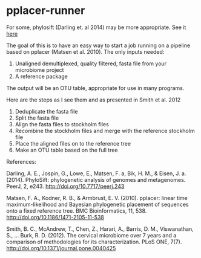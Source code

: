 # pplacer-runner

For some, phylosift (Darling et. al 2014) may be more appropriate. See it [here](https://github.com/gjospin/PhyloSift)

The goal of this is to have an easy way to start a job running on a pipeline based on pplacer (Matsen et al. 2010).
The only inputs needed:
  1. Unaligned demultiplexed, quality filtered, fasta file from your microbiome project
  2. A reference package

The output will be an OTU table, appropriate for use in many programs.

Here are the steps as I see them and as presented in Smith et al. 2012
  1. Deduplicate the fasta file
  2. Split the fasta file
  3. Align the fasta files to stockholm files
  4. Recombine the stockholm files and merge with the reference stockholm file
  5. Place the aligned files on to the reference tree
  6. Make an OTU table based on the full tree
  

References:

Darling, A. E., Jospin, G., Lowe, E., Matsen, F. a, Bik, H. M., & Eisen, J. a. (2014). PhyloSift: phylogenetic analysis of genomes and metagenomes. PeerJ, 2, e243. http://doi.org/10.7717/peerj.243

Matsen, F. A., Kodner, R. B., & Armbrust, E. V. (2010). pplacer: linear time maximum-likelihood and Bayesian phylogenetic placement of sequences onto a fixed reference tree. BMC Bioinformatics, 11, 538. http://doi.org/10.1186/1471-2105-11-538

Smith, B. C., McAndrew, T., Chen, Z., Harari, A., Barris, D. M., Viswanathan, S., … Burk, R. D. (2012). The cervical microbiome over 7 years and a comparison of methodologies for its characterization. PLoS ONE, 7(7). http://doi.org/10.1371/journal.pone.0040425

